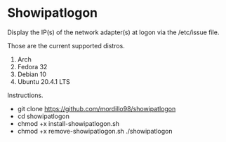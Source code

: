 # Showipatlogon

Display the IP(s) of the network adapter(s) at logon via the /etc/issue file.

Those are the current supported distros.

1. Arch
2. Fedora 32
3. Debian 10
4. Ubuntu 20.4.1 LTS

Instructions.
- git clone https://github.com/mordillo98/showipatlogon
- cd showipatlogon
- chmod +x install-showipatlogon.sh
- chmod +x remove-showipatlogon.sh
./showipatlogon
